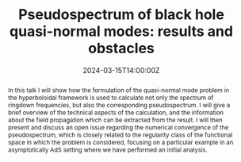 ---
title: "Pseudospectrum of black hole quasi-normal modes: results and obstacles"
abstract: In this talk I will show how the formulation of the quasi-normal mode problem in the hyperboloidal framework is used to calculate not only the spectrum of ringdown frequencies, but also the corresponding pseudospectrum. I will give a brief overview of the technical aspects of the calculation, and the information about the field propagation which can be extracted from the result. I will then present and discuss an open issue regarding the numerical convergence of the pseudospectrum, which is closely related to the regularity class of the functional space in which the problem is considered, focusing on a particular example in an asymptotically AdS setting where we have performed an initial analysis.
summary: March 2024 Virtual Infinity Seminar by Valentin Savov (CENTRA)

event: Zoom link
event_url: https://umd.zoom.us/j/99403590299?pwd=U1lFYTMrTE9OdXpLU3ZyTmxvd0lWUT09

location: Online

date: '2024-03-15T14:00:00Z'
# date_end: '2023-11-10T15:00:00Z'
all_day: false

# Schedule page publish date (NOT talk date).
publishDate: '2024-01-01T00:00:00Z'

authors: [boyanov]
tags: [seminar]

# Is this a featured talk? (true/false)
featured: true

image:  
  caption:
  focal_point: center

# url_code: 
# url_pdf: ''
url_slides: 
url_video: 

# Markdown Slides (optional).
#   Associate this talk with Markdown slides.
#   Simply enter your slide deck's filename without extension.
#   E.g. `slides = "example-slides"` references `content/slides/example-slides.md`.
#   Otherwise, set `slides = ""`.
slides:

# Projects (optional).
#   Associate this post with one or more of your projects.
#   Simply enter your project's folder or file name without extension.
#   E.g. `projects = ["internal-project"]` references `content/project/deep-learning/index.md`.
#   Otherwise, set `projects = []`.
projects:

design: 
---
